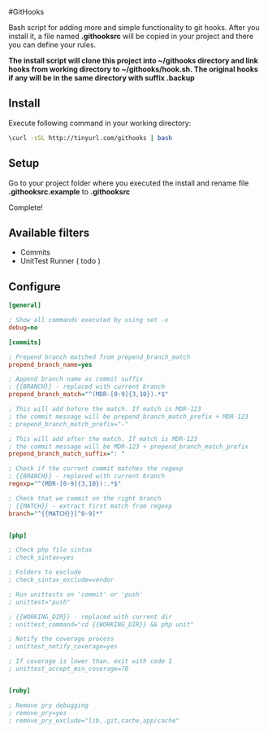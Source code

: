 #GitHooks

Bash script for adding more and simple functionality to git hooks. After you install it, a file named **.githooksrc** will be copied in your project and there you can define your rules.

**The install script will clone this project into ~/githooks directory and link hooks from working directory to ~/githooks/hook.sh. The original hooks if any will be in the same directory with suffix .backup**

## Install

Execute following command in your working directory:
```sh
\curl -sSL http://tinyurl.com/githooks | bash
```

## Setup
Go to your project folder where you executed the install and rename file **.githooksrc.example** to **.githooksrc** 

Complete!

## Available filters
- Commits
- UnitTest Runner ( todo )

## Configure

```INI
[general]

; Show all commands executed by using set -x
debug=no

[commits]

; Prepend branch matched from prepend_branch_match
prepend_branch_name=yes

; Append branch name as commit suffix
; {{BRANCH}} - replaced with current branch
prepend_branch_match="^(MDR-[0-9]{3,10}).*$"

; This will add bofore the match. If match is MDR-123
; the commit message will be prepend_branch_match_prefix + MDR-123
; prepend_branch_match_prefix="-"

; This will add after the match. If match is MDR-123
; the commit message will be MDR-123 + prepend_branch_match_prefix
prepend_branch_match_suffix=": "

; Check if the current commit matches the regexp
; {{BRANCH}} - replaced with current branch
regexp="^(MDR-[0-9]{3,10}):.*$"

; Check that we commit on the right branch
; {{MATCH}} - extract first match from regexp
branch="^{{MATCH}}[^0-9]*"


[php]

; Check php file sintax
; check_sintax=yes

; Folders to exclude
; check_sintax_exclude=vendor

; Run unittests on 'commit' or 'push'
; unittest="push"

; {{WORKING_DIR}} - replaced with current dir
; unittest_command="cd {{WORKING_DIR}} && php unit"

; Notify the coverage process
; unittest_notify_coverage=yes

; If coverage is lower than. exit with code 1
; unittest_accept_min_coverage=70


[ruby]

; Remove pry debugging
; remove_pry=yes
; remove_pry_exclude="lib,.git,cache,app/cache"
```
